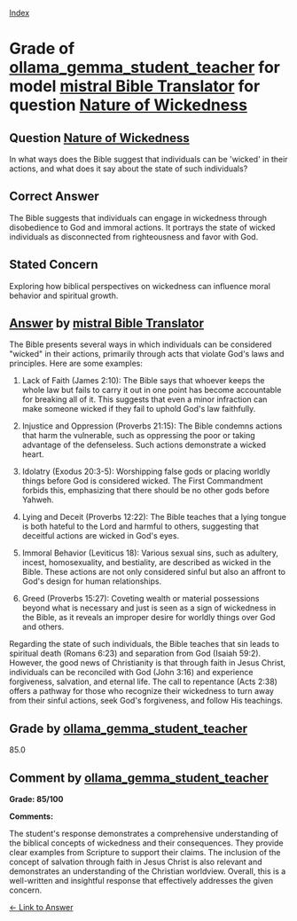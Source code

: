 
[Index](../../../../index.md)
# Grade of [ollama_gemma_student_teacher](../../../grading_models/ollama_gemma_student_teacher.md) for model [mistral Bible Translator](../../../answering_models/mistral_Bible_Translator.md) for question [Nature of Wickedness](../../../questions/Nature_of_Wickedness.md)

## Question [Nature of Wickedness](../../../questions/Nature_of_Wickedness.md)
In what ways does the Bible suggest that individuals can be 'wicked' in their actions, and what does it say about the state of such individuals?

## Correct Answer
The Bible suggests that individuals can engage in wickedness through disobedience to God and immoral actions. It portrays the state of wicked individuals as disconnected from righteousness and favor with God.

## Stated Concern
Exploring how biblical perspectives on wickedness can influence moral behavior and spiritual growth.

## [Answer](../Nature_of_Wickedness.md) by [mistral Bible Translator](../../../answering_models/mistral_Bible_Translator.md)
 The Bible presents several ways in which individuals can be considered "wicked" in their actions, primarily through acts that violate God's laws and principles. Here are some examples:

1. Lack of Faith (James 2:10): The Bible says that whoever keeps the whole law but fails to carry it out in one point has become accountable for breaking all of it. This suggests that even a minor infraction can make someone wicked if they fail to uphold God's law faithfully.

2. Injustice and Oppression (Proverbs 21:15): The Bible condemns actions that harm the vulnerable, such as oppressing the poor or taking advantage of the defenseless. Such actions demonstrate a wicked heart.

3. Idolatry (Exodus 20:3-5): Worshipping false gods or placing worldly things before God is considered wicked. The First Commandment forbids this, emphasizing that there should be no other gods before Yahweh.

4. Lying and Deceit (Proverbs 12:22): The Bible teaches that a lying tongue is both hateful to the Lord and harmful to others, suggesting that deceitful actions are wicked in God's eyes.

5. Immoral Behavior (Leviticus 18): Various sexual sins, such as adultery, incest, homosexuality, and bestiality, are described as wicked in the Bible. These actions are not only considered sinful but also an affront to God's design for human relationships.

6. Greed (Proverbs 15:27): Coveting wealth or material possessions beyond what is necessary and just is seen as a sign of wickedness in the Bible, as it reveals an improper desire for worldly things over God and others.

Regarding the state of such individuals, the Bible teaches that sin leads to spiritual death (Romans 6:23) and separation from God (Isaiah 59:2). However, the good news of Christianity is that through faith in Jesus Christ, individuals can be reconciled with God (John 3:16) and experience forgiveness, salvation, and eternal life. The call to repentance (Acts 2:38) offers a pathway for those who recognize their wickedness to turn away from their sinful actions, seek God's forgiveness, and follow His teachings.

## Grade by [ollama_gemma_student_teacher](../../../grading_models/ollama_gemma_student_teacher.md)
85.0

## Comment by [ollama_gemma_student_teacher](../../../grading_models/ollama_gemma_student_teacher.md)
**Grade: 85/100**

**Comments:**

The student's response demonstrates a comprehensive understanding of the biblical concepts of wickedness and their consequences. They provide clear examples from Scripture to support their claims. The inclusion of the concept of salvation through faith in Jesus Christ is also relevant and demonstrates an understanding of the Christian worldview. Overall, this is a well-written and insightful response that effectively addresses the given concern.

[&lt;- Link to Answer](../Nature_of_Wickedness.md)
